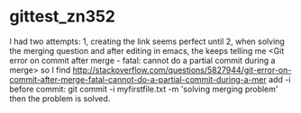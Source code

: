 # gittest_zn352
I had two attempts: 
1, creating the link seems perfect until
2, when solving the merging question and after editing in emacs, the keeps telling me 
<Git error on commit after merge - fatal: cannot do a partial commit during a merge>
so I find http://stackoverflow.com/questions/5827944/git-error-on-commit-after-merge-fatal-cannot-do-a-partial-commit-during-a-mer
add -i before commit:
git commit -i myfirstfile.txt -m 'solving merging problem' 
then the problem is solved. 

